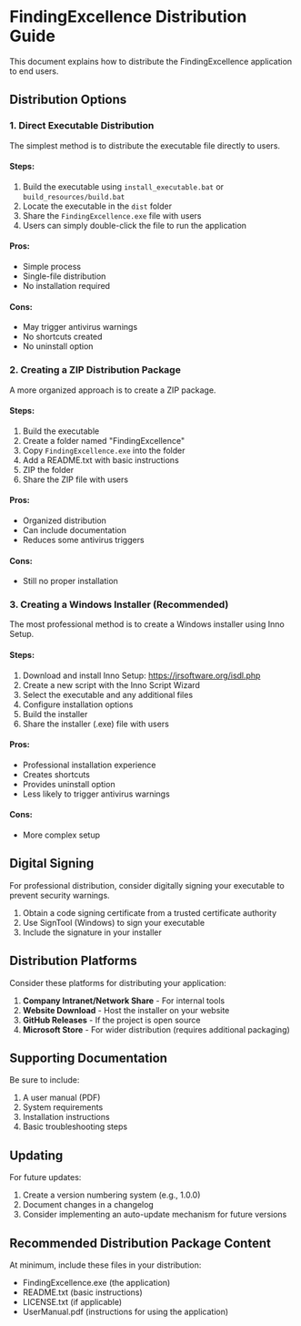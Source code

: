 # FindingExcellence Distribution Guide

This document explains how to distribute the FindingExcellence application to end users.

## Distribution Options

### 1. Direct Executable Distribution

The simplest method is to distribute the executable file directly to users.

#### Steps:
1. Build the executable using `install_executable.bat` or `build_resources/build.bat`
2. Locate the executable in the `dist` folder
3. Share the `FindingExcellence.exe` file with users
4. Users can simply double-click the file to run the application

#### Pros:
- Simple process
- Single-file distribution
- No installation required

#### Cons:
- May trigger antivirus warnings
- No shortcuts created
- No uninstall option

### 2. Creating a ZIP Distribution Package

A more organized approach is to create a ZIP package.

#### Steps:
1. Build the executable
2. Create a folder named "FindingExcellence"
3. Copy `FindingExcellence.exe` into the folder
4. Add a README.txt with basic instructions
5. ZIP the folder
6. Share the ZIP file with users

#### Pros:
- Organized distribution
- Can include documentation
- Reduces some antivirus triggers

#### Cons:
- Still no proper installation

### 3. Creating a Windows Installer (Recommended)

The most professional method is to create a Windows installer using Inno Setup.

#### Steps:
1. Download and install Inno Setup: https://jrsoftware.org/isdl.php
2. Create a new script with the Inno Script Wizard
3. Select the executable and any additional files
4. Configure installation options
5. Build the installer
6. Share the installer (.exe) file with users

#### Pros:
- Professional installation experience
- Creates shortcuts
- Provides uninstall option
- Less likely to trigger antivirus warnings

#### Cons:
- More complex setup

## Digital Signing

For professional distribution, consider digitally signing your executable to prevent security warnings.

1. Obtain a code signing certificate from a trusted certificate authority
2. Use SignTool (Windows) to sign your executable
3. Include the signature in your installer

## Distribution Platforms

Consider these platforms for distributing your application:

1. **Company Intranet/Network Share** - For internal tools
2. **Website Download** - Host the installer on your website
3. **GitHub Releases** - If the project is open source
4. **Microsoft Store** - For wider distribution (requires additional packaging)

## Supporting Documentation

Be sure to include:

1. A user manual (PDF)
2. System requirements
3. Installation instructions
4. Basic troubleshooting steps

## Updating

For future updates:

1. Create a version numbering system (e.g., 1.0.0)
2. Document changes in a changelog
3. Consider implementing an auto-update mechanism for future versions

## Recommended Distribution Package Content

At minimum, include these files in your distribution:

- FindingExcellence.exe (the application)
- README.txt (basic instructions)
- LICENSE.txt (if applicable)
- UserManual.pdf (instructions for using the application)
